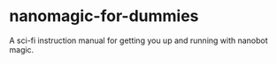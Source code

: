 # nanomagic-for-dummies
A sci-fi instruction manual for getting you up and running with nanobot magic.
